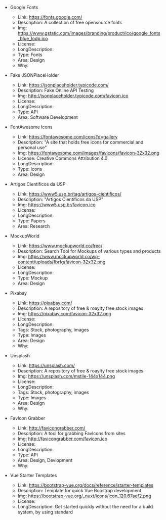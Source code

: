 
- Google Fonts
    - Link: https://fonts.google.com/
    - Description: A collection of free opensource fonts
    - Img: https://www.gstatic.com/images/branding/product/ico/google_fonts_blue_lodp.ico
    - License:
    - LongDescription: 
    - Type: Fonts
    - Area: Design
    - Why: 

- Fake JSONPlaceHolder
    - Link: https://jsonplaceholder.typicode.com/
    - Description: Fake Online API Testing
    - Img: http://jsonplaceholder.typicode.com/favicon.ico
    - License:
    - LongDescription: 
    - Type: API
    - Area: Software Development
    
- FontAwesome Icons
    - Link: https://fontawesome.com/icons?d=gallery
    - Description: "A site that holds free icons for commercial and personal use"
    - Img: https://fontawesome.com/images/favicons/favicon-32x32.png
    - License: Creative Commons Attribution 4.0
    - LongDescription: 
    - Type: Icons
    - Area: Design

- Artigos Científicos da USP
    - Link: https://www5.usp.br/tag/artigos-cientificos/
    - Description: "Artigos Científicos da USP"
    - Img: https://www5.usp.br/favicon.ico         
    - License:
    - LongDescription: 
    - Type: Papers
    - Area: Research

- MockupWorld
    - Link: https://www.mockupworld.co/free/
    - Description: Search Tool for Mockups of various types and products
    - Img: https://www.mockupworld.co/wp-content/uploads/fbrfg/favicon-32x32.png        
    - License:
    - LongDescription: 
    - Type: Mockup
    - Area: Design



- Pixabay
    - Link: https://pixabay.com/
    - Description: A repository of free & roaylty free stock images
    - Img: https://pixabay.com/favicon-32x32.png
    - License: 
    - LongDescription: 
    - Tags: Stock, photography, images
    - Type: Images
    - Area: Design
    - Why: 

- Unsplash
    - Link: https://unsplash.com/
    - Description: A repository of free & roaylty free stock images
    - Img: https://unsplash.com/mstile-144x144.png
    - License: 
    - LongDescription: 
    - Tags: Stock, photography, images
    - Type: Images
    - Area: Design
    - Why: 

- FavIcon Grabber
    - Link: http://favicongrabber.com/
    - Description: A tool for grabbing FavIcons from sites
    - Img: http://favicongrabber.com/favicon.ico    
    - License:
    - LongDescription: 
    - Type: API
    - Area: Design, Devlopment
    - Why:


- Vue Starter Templates
    - Link: https://bootstrap-vue.org/docs/reference/starter-templates
    - Description: Template for quick Vue Boostrap development
    - Img: https://bootstrap-vue.org/_nuxt/icons/icon_120.67aef2.png
    - License:
    - LongDescription: Get started quickly without the need for a build system, by using standard <script> and <link> tags to load the required JavaScript and CSS in your page.
    - Type: Template
    - Tags: Vue
    - Area: Devlopment
    - Why: 


 
